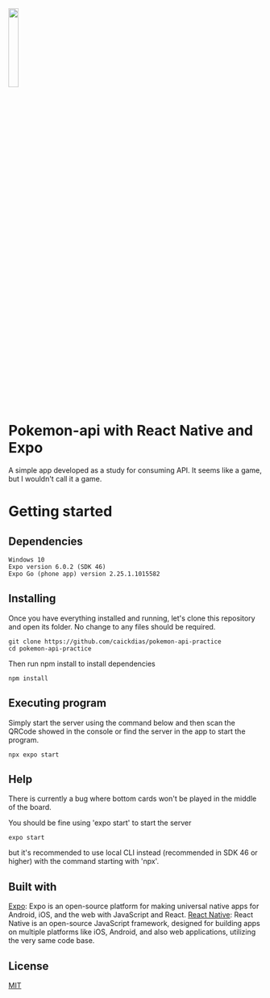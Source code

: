 <img src="https://github.com/caickdias/pokemon-api-practice/blob/main/examples/25fps-10sec.gif" width="20%" height="20%"/>

# Pokemon-api with React Native and Expo

A simple app developed as a study for consuming API. It seems like a game, but I wouldn't call it a game.

# Getting started

## Dependencies

```
Windows 10
Expo version 6.0.2 (SDK 46)
Expo Go (phone app) version 2.25.1.1015582    
```

## Installing

Once you have everything installed and running, let's clone this repository and open its folder. No change to any files should be required.

```
git clone https://github.com/caickdias/pokemon-api-practice
cd pokemon-api-practice
```
Then run npm install to install dependencies

```
npm install
```

## Executing program

Simply start the server using the command below and then scan the QRCode showed in the console or find the server in the app to start the program.

```
npx expo start
```

## Help

There is currently a bug where bottom cards won't be played in the middle of the board.

You should be fine using 'expo start' to start the server

```
expo start
```

but it's recommended to use local CLI instead (recommended in SDK 46 or higher) with the command starting with 'npx'.

## Built with

[Expo](https://expo.dev/): Expo is an open-source platform for making universal native apps for Android, iOS, and the web with JavaScript and React.
[React Native](https://reactnative.dev/): React Native is an open-source JavaScript framework, designed for building apps on multiple platforms like iOS, Android, and also web applications, utilizing the very same code base. 

## License

[MIT](https://choosealicense.com/licenses/mit/)
